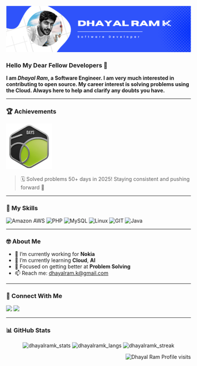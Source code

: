 <img src="https://github.com/dhayalramk/dhayalramk/blob/main/Blue%2C%20Green%2C%20and%20White%20Modern%20Tech%20Web%20Developer%20LinkedIn%20Banner.png"/>

### Hello My Dear Fellow Developers 👋

__I am *Dhayal Ram*, a Software Engineer. I am very much interested in contributing to open source. My career interest is solving problems using the Cloud. Always here to help and clarify any doubts you have.__

---

### 🏆 Achievements

<img src="https://github.com/dhayalramk/dhayalramk/blob/main/50DaysBadge2025_logo.gif" width="125"/>

> 🗓️ Solved problems 50+ days in 2025! Staying consistent and pushing forward 💪

---

### 🚀 My Skills

![Amazon AWS](https://img.shields.io/badge/amazon%20aws-232F3E?style=for-the-badge&logo=amazon-aws&logoColor=white)
![PHP](https://img.shields.io/badge/php-777BB4?style=for-the-badge&logo=php&logoColor=white)
![MySQL](https://img.shields.io/badge/mysql-4479A1?style=for-the-badge&logo=mysql&logoColor=white)
![Linux](https://img.shields.io/badge/linux-FCC624?style=for-the-badge&logo=linux&logoColor=black)
![GIT](https://img.shields.io/badge/git-F05032?style=for-the-badge&logo=git&logoColor=white)
![Java](https://img.shields.io/badge/java-007396?style=for-the-badge&logo=java&logoColor=white)

---

### 🤓 About Me

- 🔭 I’m currently working for **Nokia**
- 🌱 I’m currently learning **Cloud**, **AI**
- 🧠 Focused on getting better at **Problem Solving**
- 📫 Reach me: <a href="mailto:dhayalram.k@gmail.com">dhayalram.k@gmail.com</a>

---

### 🤝 Connect With Me

[<img src="https://img.shields.io/badge/LinkedIn-%230077B5.svg?&style=for-the-badge&logo=linkedin&logoColor=white" />](https://www.linkedin.com/in/dhayalram/)
[<img src="https://img.shields.io/badge/Instagram-%23E4405F.svg?&style=for-the-badge&logo=instagram&logoColor=white" />](https://www.instagram.com/dhayalintech/)

---

### 📊 GitHub Stats

<p align="center"> 
  <img height="180em" src="https://github-readme-stats.vercel.app/api?username=dhayalramk&show_icons=true" alt="dhayalramk_stats" /> 
  <img height="180em" src="https://github-readme-stats.vercel.app/api/top-langs/?username=dhayalramk&layout=compact" alt="dhayalramk_langs" />
  <img height="180em" src="https://github-readme-streak-stats.herokuapp.com/?user=dhayalramk" alt="dhayalramk_streak"/>
</p>

<p align="right"> 
  <img src="https://komarev.com/ghpvc/?username=dhayalramk" alt="Dhayal Ram Profile visits" />
</p>
